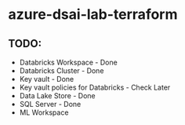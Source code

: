 # azure-dsai-lab-terraform

## TODO:
* Databricks Workspace - Done
* Databricks Cluster - Done
* Key vault - Done
* Key vault policies for Databricks - Check Later
* Data Lake Store - Done
* SQL Server - Done
* ML Workspace